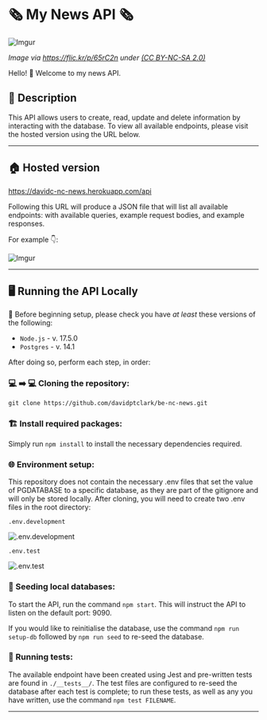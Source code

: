 # 🗞️ My News API 🗞️

![Imgur](https://i.imgur.com/YmjOXbH.jpg)

_Image via https://flic.kr/p/65rC2n under [(CC BY-NC-SA 2.0)](https://creativecommons.org/licenses/by-nc-sa/2.0/)_

Hello! 👋 Welcome to my news API.

## 💭 Description

This API allows users to create, read, update and delete information by interacting with the database. To view all available endpoints, please visit the hosted version using the URL below.

---

## 🏠 Hosted version

https://davidc-nc-news.herokuapp.com/api

Following this URL will produce a JSON file that will list all available endpoints: with available queries, example request bodies, and example responses.

For example 👇:

![Imgur](https://i.imgur.com/UXPAooX.png)

---

## 🖥️ Running the API Locally

🚧 Before beginning setup, please check you have _at least_ these versions of the following:

- `Node.js` - v. 17.5.0
- `Postgres` - v. 14.1

After doing so, perform each step, in order:

### 💻 ➡️ 💻 Cloning the repository:

```
git clone https://github.com/davidptclark/be-nc-news.git
```

### 🏗️ Install required packages:

Simply run `npm install` to install the necessary dependencies required.

### 🌐 Environment setup:

This repository does not contain the necessary .env files that set the value of PGDATABASE to a specific database, as they are part of the gitignore and will only be stored locally. After cloning, you will need to create two .env files in the root directory:

`.env.development`

![.env.development](https://i.imgur.com/rpHqxYq.png)

`.env.test`

![.env.test](https://i.imgur.com/kgTX2Cx.png)

### 🌱 Seeding local databases:

To start the API, run the command `npm start`. This will instruct the API to listen on the default port: 9090.

If you would like to reinitialise the database, use the command `npm run setup-db` followed by `npm run seed` to re-seed the database.

### 🧪 Running tests:

The available endpoint have been created using Jest and pre-written tests are found in `./__tests__/`. The test files are configured to re-seed the database after each test is complete; to run these tests, as well as any you have written, use the command `npm test FILENAME`.

---
